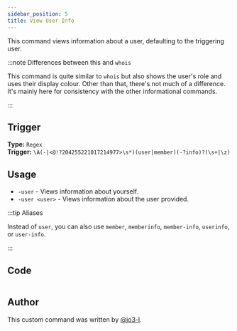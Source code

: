 ```yaml
---
sidebar_position: 5
title: View User Info
---
```


This command views information about a user, defaulting to the triggering user.

:::note Differences between this and `whois`

This command is quite similar to `whois` but also shows the user's role and uses their display colour. Other than that, there's not much of a difference. It's mainly here for consistency with the other informational commands.

:::

## Trigger

**Type:** `Regex`<br />
**Trigger:** `\A(-|<@!?204255221017214977>\s*)(user|member)(-?info)?(\s+|\z)`

## Usage

- `-user` - Views information about yourself.
- `-user <user>` - Views information about the user provided.

:::tip Aliases

Instead of `user`, you can also use `member`, `memberinfo`, `member-info`, `userinfo`, or `user-info`.

:::

## Code

```go file=../../../src/info/user.go.tmpl

```

## Author

This custom command was written by [@jo3-l](https://github.com/jo3-l).
